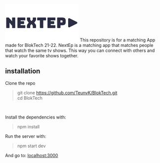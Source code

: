 ![Logo](https://github.com/TeunvK/BlokTech/blob/main/assets/logo.png)
This repository is for a matching App made for BlokTech 21-22.
NextEp is a matching app that matches people that watch the same tv shows. This way you can connect with others and watch your favorite shows together.


## installation
Clone the repo

> git clone https://github.com/TeunvK/BlokTech.git  
> cd BlokTech
<br/>

Install the dependencies with:

> npm install 

Run the server with:

> npm start dev

And go to: [localhost:3000](localhost:3000)